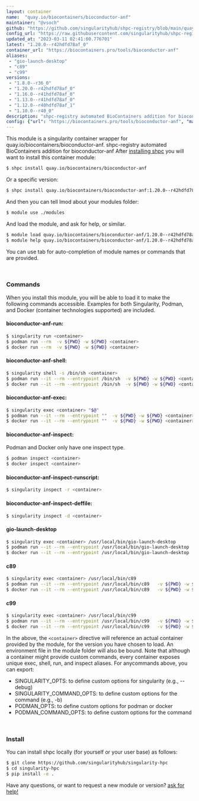 ```yaml
---
layout: container
name:  "quay.io/biocontainers/bioconductor-anf"
maintainer: "@vsoch"
github: "https://github.com/singularityhub/shpc-registry/blob/main/quay.io/biocontainers/bioconductor-anf/container.yaml"
config_url: "https://raw.githubusercontent.com/singularityhub/shpc-registry/main/quay.io/biocontainers/bioconductor-anf/container.yaml"
updated_at: "2023-03-11 02:41:00.776701"
latest: "1.20.0--r42hdfd78af_0"
container_url: "https://biocontainers.pro/tools/bioconductor-anf"
aliases:
 - "gio-launch-desktop"
 - "c89"
 - "c99"
versions:
 - "1.8.0--r36_0"
 - "1.20.0--r42hdfd78af_0"
 - "1.16.0--r41hdfd78af_0"
 - "1.13.0--r41hdfd78af_0"
 - "1.12.0--r40hdfd78af_1"
 - "1.10.0--r40_0"
description: "shpc-registry automated BioContainers addition for bioconductor-anf"
config: {"url": "https://biocontainers.pro/tools/bioconductor-anf", "maintainer": "@vsoch", "description": "shpc-registry automated BioContainers addition for bioconductor-anf", "latest": {"1.20.0--r42hdfd78af_0": "sha256:945af4fb86a1368d469cc96f668e99e751649a7e75cdf0e2451cbef7ca3d7b01"}, "tags": {"1.8.0--r36_0": "sha256:ce63582d382f63aadbd09fd0fb39b96e9a68b50bff8ba35f884d1c14bfe63426", "1.20.0--r42hdfd78af_0": "sha256:945af4fb86a1368d469cc96f668e99e751649a7e75cdf0e2451cbef7ca3d7b01", "1.16.0--r41hdfd78af_0": "sha256:2273e38add583c5333b956d1d9c60e335e739e5116be33e5123dabb64eced26c", "1.13.0--r41hdfd78af_0": "sha256:570439ac75198fb517eb206a4e3f2b3b9fb686fd16a0fcda137608268451ce27", "1.12.0--r40hdfd78af_1": "sha256:2c72a4d8a333bd0f0aa007faebff725ad8dc8f9306c5fb6a3831f564b85bea05", "1.10.0--r40_0": "sha256:88af65098da5757a9166720e58338ba1845141949342d3a1296d8358d68c09bc"}, "docker": "quay.io/biocontainers/bioconductor-anf", "aliases": {"gio-launch-desktop": "/usr/local/bin/gio-launch-desktop", "c89": "/usr/local/bin/c89", "c99": "/usr/local/bin/c99"}}
---
```


This module is a singularity container wrapper for quay.io/biocontainers/bioconductor-anf.
shpc-registry automated BioContainers addition for bioconductor-anf
After [installing shpc](#install) you will want to install this container module:


```bash
$ shpc install quay.io/biocontainers/bioconductor-anf
```

Or a specific version:

```bash
$ shpc install quay.io/biocontainers/bioconductor-anf:1.20.0--r42hdfd78af_0
```

And then you can tell lmod about your modules folder:

```bash
$ module use ./modules
```

And load the module, and ask for help, or similar.

```bash
$ module load quay.io/biocontainers/bioconductor-anf/1.20.0--r42hdfd78af_0
$ module help quay.io/biocontainers/bioconductor-anf/1.20.0--r42hdfd78af_0
```

You can use tab for auto-completion of module names or commands that are provided.

<br>

### Commands

When you install this module, you will be able to load it to make the following commands accessible.
Examples for both Singularity, Podman, and Docker (container technologies supported) are included.

#### bioconductor-anf-run:

```bash
$ singularity run <container>
$ podman run --rm  -v ${PWD} -w ${PWD} <container>
$ docker run --rm  -v ${PWD} -w ${PWD} <container>
```

#### bioconductor-anf-shell:

```bash
$ singularity shell -s /bin/sh <container>
$ podman run --it --rm --entrypoint /bin/sh  -v ${PWD} -w ${PWD} <container>
$ docker run --it --rm --entrypoint /bin/sh  -v ${PWD} -w ${PWD} <container>
```

#### bioconductor-anf-exec:

```bash
$ singularity exec <container> "$@"
$ podman run --it --rm --entrypoint ""  -v ${PWD} -w ${PWD} <container> "$@"
$ docker run --it --rm --entrypoint ""  -v ${PWD} -w ${PWD} <container> "$@"
```

#### bioconductor-anf-inspect:

Podman and Docker only have one inspect type.

```bash
$ podman inspect <container>
$ docker inspect <container>
```

#### bioconductor-anf-inspect-runscript:

```bash
$ singularity inspect -r <container>
```

#### bioconductor-anf-inspect-deffile:

```bash
$ singularity inspect -d <container>
```


#### gio-launch-desktop

```bash
$ singularity exec <container> /usr/local/bin/gio-launch-desktop
$ podman run --it --rm --entrypoint /usr/local/bin/gio-launch-desktop   -v ${PWD} -w ${PWD} <container> -c " $@"
$ docker run --it --rm --entrypoint /usr/local/bin/gio-launch-desktop   -v ${PWD} -w ${PWD} <container> -c " $@"
```


#### c89

```bash
$ singularity exec <container> /usr/local/bin/c89
$ podman run --it --rm --entrypoint /usr/local/bin/c89   -v ${PWD} -w ${PWD} <container> -c " $@"
$ docker run --it --rm --entrypoint /usr/local/bin/c89   -v ${PWD} -w ${PWD} <container> -c " $@"
```


#### c99

```bash
$ singularity exec <container> /usr/local/bin/c99
$ podman run --it --rm --entrypoint /usr/local/bin/c99   -v ${PWD} -w ${PWD} <container> -c " $@"
$ docker run --it --rm --entrypoint /usr/local/bin/c99   -v ${PWD} -w ${PWD} <container> -c " $@"
```



In the above, the `<container>` directive will reference an actual container provided
by the module, for the version you have chosen to load. An environment file in the
module folder will also be bound. Note that although a container
might provide custom commands, every container exposes unique exec, shell, run, and
inspect aliases. For anycommands above, you can export:

 - SINGULARITY_OPTS: to define custom options for singularity (e.g., --debug)
 - SINGULARITY_COMMAND_OPTS: to define custom options for the command (e.g., -b)
 - PODMAN_OPTS: to define custom options for podman or docker
 - PODMAN_COMMAND_OPTS: to define custom options for the command

<br>

### Install

You can install shpc locally (for yourself or your user base) as follows:

```bash
$ git clone https://github.com/singularityhub/singularity-hpc
$ cd singularity-hpc
$ pip install -e .
```

Have any questions, or want to request a new module or version? [ask for help!](https://github.com/singularityhub/singularity-hpc/issues)